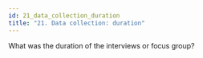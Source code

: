 ```yaml
---
id: 21_data_collection_duration
title: "21. Data collection: duration"
---
```

What was the duration of the interviews or focus group? 